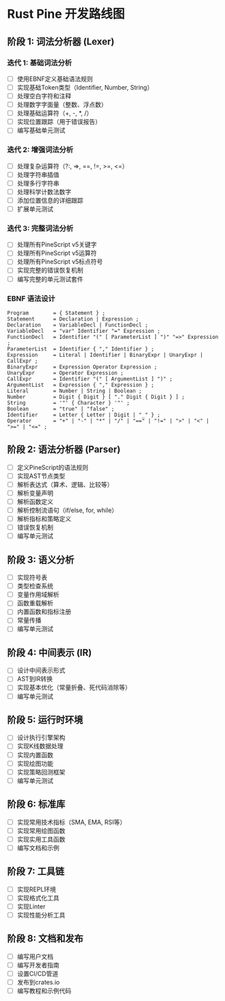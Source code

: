 # Rust Pine 开发路线图

## 阶段 1: 词法分析器 (Lexer)

### 迭代 1: 基础词法分析
- [ ] 使用EBNF定义基础语法规则
- [ ] 实现基础Token类型（Identifier, Number, String）
- [ ] 处理空白字符和注释
- [ ] 处理数字字面量（整数、浮点数）
- [ ] 处理基础运算符（+, -, *, /）
- [ ] 实现位置跟踪（用于错误报告）
- [ ] 编写基础单元测试

### 迭代 2: 增强词法分析
- [ ] 处理复杂运算符（?:, =>, ==, !=, >=, <=）
- [ ] 处理字符串插值
- [ ] 处理多行字符串
- [ ] 处理科学计数法数字
- [ ] 添加位置信息的详细跟踪
- [ ] 扩展单元测试

### 迭代 3: 完整词法分析
- [ ] 处理所有PineScript v5关键字
- [ ] 处理所有PineScript v5运算符
- [ ] 处理所有PineScript v5标点符号
- [ ] 实现完整的错误恢复机制
- [ ] 编写完整的单元测试套件

### EBNF 语法设计
```ebnf
Program        = { Statement } ;
Statement      = Declaration | Expression ;
Declaration    = VariableDecl | FunctionDecl ;
VariableDecl   = "var" Identifier "=" Expression ;
FunctionDecl   = Identifier "(" [ ParameterList ] ")" "=>" Expression ;
ParameterList  = Identifier { "," Identifier } ;
Expression     = Literal | Identifier | BinaryExpr | UnaryExpr | CallExpr ;
BinaryExpr     = Expression Operator Expression ;
UnaryExpr      = Operator Expression ;
CallExpr       = Identifier "(" [ ArgumentList ] ")" ;
ArgumentList   = Expression { "," Expression } ;
Literal        = Number | String | Boolean ;
Number         = Digit { Digit } [ "." Digit { Digit } ] ;
String         = '"' { Character } '"' ;
Boolean        = "true" | "false" ;
Identifier     = Letter { Letter | Digit | "_" } ;
Operator       = "+" | "-" | "*" | "/" | "==" | "!=" | ">" | "<" | ">=" | "<=" ;
```

## 阶段 2: 语法分析器 (Parser)
- [ ] 定义PineScript的语法规则
- [ ] 实现AST节点类型
- [ ] 解析表达式（算术、逻辑、比较等）
- [ ] 解析变量声明
- [ ] 解析函数定义
- [ ] 解析控制流语句（if/else, for, while）
- [ ] 解析指标和策略定义
- [ ] 错误恢复机制
- [ ] 编写单元测试

## 阶段 3: 语义分析
- [ ] 实现符号表
- [ ] 类型检查系统
- [ ] 变量作用域解析
- [ ] 函数重载解析
- [ ] 内置函数和指标注册
- [ ] 常量传播
- [ ] 编写单元测试

## 阶段 4: 中间表示 (IR)
- [ ] 设计中间表示形式
- [ ] AST到IR转换
- [ ] 实现基本优化（常量折叠、死代码消除等）
- [ ] 编写单元测试

## 阶段 5: 运行时环境
- [ ] 设计执行引擎架构
- [ ] 实现K线数据处理
- [ ] 实现内置函数
- [ ] 实现绘图功能
- [ ] 实现策略回测框架
- [ ] 编写单元测试

## 阶段 6: 标准库
- [ ] 实现常用技术指标（SMA, EMA, RSI等）
- [ ] 实现常用绘图函数
- [ ] 实现实用工具函数
- [ ] 编写文档和示例

## 阶段 7: 工具链
- [ ] 实现REPL环境
- [ ] 实现格式化工具
- [ ] 实现Linter
- [ ] 实现性能分析工具

## 阶段 8: 文档和发布
- [ ] 编写用户文档
- [ ] 编写开发者指南
- [ ] 设置CI/CD管道
- [ ] 发布到crates.io
- [ ] 编写教程和示例代码